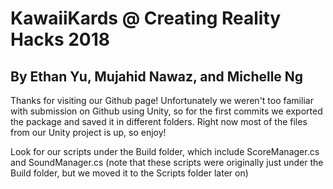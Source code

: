 # KawaiiKards @ Creating Reality Hacks 2018

## By Ethan Yu, Mujahid Nawaz, and Michelle Ng

Thanks for visiting our Github page! Unfortunately we weren't too familiar with submission on Github using Unity,
so for the first commits we exported the package and saved it in different folders. Right now most of the files 
from our Unity project is up, so enjoy!

Look for our scripts under the Build folder, which include ScoreManager.cs and SoundManager.cs (note that these scripts 
were originally just under the Build folder, but we moved it to the Scripts folder later on)